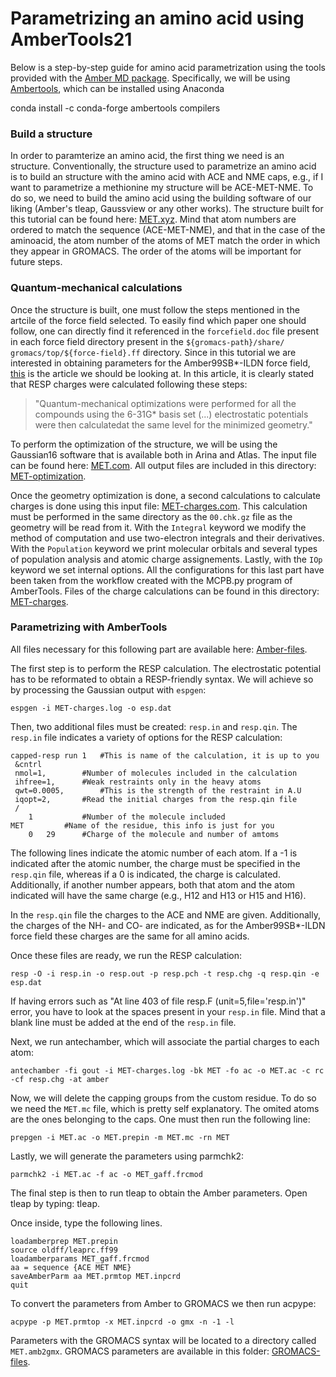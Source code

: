 # Parametrizing an amino acid using AmberTools21
Below is a step-by-step guide for amino acid parametrization
using the tools provided with the 
[Amber MD package](https://ambermd.org/). Specifically, we
will be using [Ambertools](https://ambermd.org/AmberTools.php),
which can be installed using Anaconda 

   conda install -c conda-forge ambertools compilers

### Build a structure

In order to paramterize an amino acid, the first thing we need
is an structure. Conventionally, the structure used to parametrize
an amino acid is to build an structure with the amino acid with
ACE and NME caps, e.g., if I want to parametrize a methionine my
structure will be ACE-MET-NME. To do so, we need to build the amino
acid using the building software of our liking (Amber's tleap, 
Gaussview or any other works). The structure built for this tutorial
can be found here: [MET.xyz](https://drive.google.com/file/d/14VTesUlBdBR3O2gln5xxqVhOX5dlqAq7/view?usp=sharing).
Mind that atom numbers are ordered to match the sequence (ACE-MET-NME), and
that in the case of the aminoacid, the atom number of the atoms of MET
match the order in which they appear in GROMACS. The order of the atoms
will be important for future steps.

### Quantum-mechanical calculations

Once the structure is built, one must follow the steps mentioned in the
artcile of the force field selected. To easily find which paper one should
follow, one can directly find it referenced in the `forcefield.doc` file
present in each force field directory present in the `${gromacs-path}/share/
gromacs/top/${force-field}.ff` directory. Since in this tutorial we are
interested in obtaining parameters for the Amber99SB*-ILDN force field,
[this](https://onlinelibrary.wiley.com/doi/full/10.1002/1096-987X%28200009%2921%3A12%3C1049%3A%3AAID-JCC3%3E3.0.CO%3B2-F)
is the article we should be looking at. In this article, it is clearly 
stated that RESP charges were calculated following these steps: 
>"Quantum-mechanical optimizations were performed for all the compounds using the 6-31G* basis set (...) electrostatic potentials were then calculatedat the same level for the minimized geometry."

To perform the optimization of the structure, we will be using the 
Gaussian16 software that is available both in Arina and Atlas. 
The input file can be found
here: [MET.com](https://drive.google.com/file/d/1uwgWsbBYX_GkuoYXiIxZOoyUzQeSApi5/view?usp=sharing).
All output files are included in this directory: [MET-optimization](https://drive.google.com/drive/folders/1KP_juucM5HoVWYu1N6cnb1D87KyUdrr3?usp=sharing).

Once the geometry optimization is done, a second calculations to calculate
charges is done using this input file: [MET-charges.com](https://drive.google.com/file/d/1OtG-hHixxj28nn3dZAFq_VbB3i3yNOQJ/view?usp=sharing).
This calculation must be performed in the same directory as the `00.chk.gz`
file as the geometry will be read from it. With the `Integral` keyword we
modify the method of computation and use two-electron integrals and their
derivatives. With the `Population` keyword we print molecular orbitals
and several types of population analysis and atomic charge assignements.
Lastly, with the `IOp` keyword we set internal options. All the
configurations for this last part have been taken from the workflow created
with the MCPB.py program of AmberTools. Files of the charge calculations
can be found in this directory: [MET-charges](https://drive.google.com/drive/folders/1fBlb3yddsKRmj5ysZJMOxwwqVAsf7Kdv?usp=sharing).

### Parametrizing with AmberTools

All files necessary for this following part are available here:
[Amber-files](https://drive.google.com/drive/folders/1CScwN_MEvd2U18LFbZkF3OLA9JXDM8AF?usp=sharing).

The first step is to perform the RESP calculation. The electrostatic 
potential has to be reformated to obtain a RESP-friendly syntax. We will
achieve so by processing the Gaussian output with `espgen`:

```
espgen -i MET-charges.log -o esp.dat
```

Then, two additional files must be created: `resp.in` and `resp.qin`.
The `resp.in` file indicates a variety of options for the RESP calculation:

```
capped-resp run 1	#This is name of the calculation, it is up to you
 &cntrl
 nmol=1,		#Number of molecules included in the calculation
 ihfree=1,		#Weak restraints only in the heavy atoms
 qwt=0.0005,		#This is the strength of the restraint in A.U
 iqopt=2,		#Read the initial charges from the resp.qin file
 /
    1			#Number of the molecule included
MET			#Name of the residue, this info is just for you
    0   29		#Charge of the molecule and number of amtoms
```

The following lines indicate the atomic number of each atom. If a -1 is 
indicated after the atomic number, the charge must be specified in the
`resp.qin` file, whereas if a 0 is indicated, the charge is calculated.
Additionally, if another number appears, both that atom and the atom 
indicated will have the same charge (e.g., H12 and H13 or H15 and H16).

In the `resp.qin` file the charges to the ACE and NME are given. 
Additionally, the charges of the NH- and CO- are indicated, as for the
Amber99SB*-ILDN force field these charges are the same for all amino acids.

Once these files are ready, we run the RESP calculation:

```
resp -O -i resp.in -o resp.out -p resp.pch -t resp.chg -q resp.qin -e esp.dat
```

If having errors such as "At line 403 of file resp.F (unit=5,file='resp.in')"
error, you have to look at the spaces present in your `resp.in` file. Mind
that a blank line must be added at the end of the `resp.in` file.

Next, we run antechamber, which will associate the partial charges to each
atom:

```
antechamber -fi gout -i MET-charges.log -bk MET -fo ac -o MET.ac -c rc -cf resp.chg -at amber
```

Now, we will delete the capping groups from the custom residue. To do so
we need the `MET.mc` file, which is pretty self explanatory. The omited
atoms are the ones belonging to the caps. One must then run the following
line:

```
prepgen -i MET.ac -o MET.prepin -m MET.mc -rn MET
```

Lastly, we will generate the parameters using parmchk2:

```
parmchk2 -i MET.ac -f ac -o MET_gaff.frcmod
```

The final step is then to run tleap to obtain the Amber parameters. Open
tleap by typing: tleap.

Once inside, type the following lines.

```
loadamberprep MET.prepin
source oldff/leaprc.ff99
loadamberparams MET_gaff.frcmod
aa = sequence {ACE MET NME}
saveAmberParm aa MET.prmtop MET.inpcrd
quit
```

To convert the parameters from Amber to GROMACS we then run acpype:

```
acpype -p MET.prmtop -x MET.inpcrd -o gmx -n -1 -l
```

Parameters with the GROMACS syntax will be located to a directory
called `MET.amb2gmx`. GROMACS parameters are available in this folder:
[GROMACS-files](https://drive.google.com/drive/folders/1c6v6RRbjuviPSuCLcg-vlnU8uC0RR6Ya?usp=sharing).
